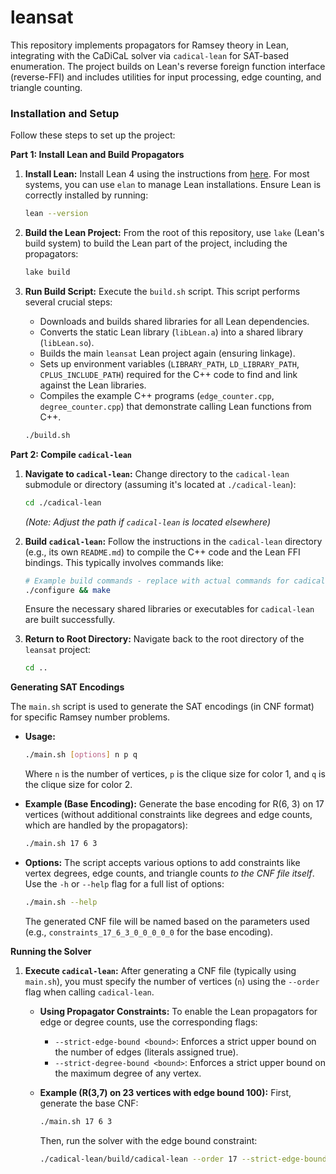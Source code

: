 # leansat

This repository implements propagators for Ramsey theory in Lean, integrating with the CaDiCaL solver via `cadical-lean` for SAT-based enumeration. The project builds on Lean's reverse foreign function interface (reverse-FFI) and includes utilities for input processing, edge counting, and triangle counting.

### Installation and Setup

Follow these steps to set up the project:

**Part 1: Install Lean and Build Propagators**

1.  **Install Lean:**
    Install Lean 4 using the instructions from [here](https://github.com/leanprover/lean4).
    For most systems, you can use `elan` to manage Lean installations.
    Ensure Lean is correctly installed by running:
    ```bash
    lean --version
    ```

2.  **Build the Lean Project:**
    From the root of this repository, use `lake` (Lean's build system) to build the Lean part of the project, including the propagators:
    ```bash
    lake build
    ```

3.  **Run Build Script:**
    Execute the `build.sh` script. This script performs several crucial steps:
    *   Downloads and builds shared libraries for all Lean dependencies.
    *   Converts the static Lean library (`libLean.a`) into a shared library (`libLean.so`).
    *   Builds the main `leansat` Lean project again (ensuring linkage).
    *   Sets up environment variables (`LIBRARY_PATH`, `LD_LIBRARY_PATH`, `CPLUS_INCLUDE_PATH`) required for the C++ code to find and link against the Lean libraries.
    *   Compiles the example C++ programs (`edge_counter.cpp`, `degree_counter.cpp`) that demonstrate calling Lean functions from C++.
    ```bash
    ./build.sh
    ```

**Part 2: Compile `cadical-lean`**

1.  **Navigate to `cadical-lean`:**
    Change directory to the `cadical-lean` submodule or directory (assuming it's located at `./cadical-lean`):
    ```bash
    cd ./cadical-lean
    ```
    *(Note: Adjust the path if `cadical-lean` is located elsewhere)*

2.  **Build `cadical-lean`:**
    Follow the instructions in the `cadical-lean` directory (e.g., its own `README.md`) to compile the C++ code and the Lean FFI bindings. This typically involves commands like:
    ```bash
    # Example build commands - replace with actual commands for cadical-lean
    ./configure && make
    ```
    Ensure the necessary shared libraries or executables for `cadical-lean` are built successfully.

3.  **Return to Root Directory:**
    Navigate back to the root directory of the `leansat` project:
    ```bash
    cd ..
    ```

**Generating SAT Encodings**

The `main.sh` script is used to generate the SAT encodings (in CNF format) for specific Ramsey number problems.

*   **Usage:**
    ```bash
    ./main.sh [options] n p q
    ```
    Where `n` is the number of vertices, `p` is the clique size for color 1, and `q` is the clique size for color 2.

*   **Example (Base Encoding):**
    Generate the base encoding for R(6, 3) on 17 vertices (without additional constraints like degrees and edge counts, which are handled by the propagators):
    ```bash
    ./main.sh 17 6 3
    ```

*   **Options:**
    The script accepts various options to add constraints like vertex degrees, edge counts, and triangle counts *to the CNF file itself*. Use the `-h` or `--help` flag for a full list of options:
    ```bash
    ./main.sh --help
    ```
    The generated CNF file will be named based on the parameters used (e.g., `constraints_17_6_3_0_0_0_0_0` for the base encoding).

**Running the Solver**

1.  **Execute `cadical-lean`:**
    After generating a CNF file (typically using `main.sh`), you must specify the number of vertices (`n`) using the `--order` flag when calling `cadical-lean`.

    *   **Using Propagator Constraints:**
        To enable the Lean propagators for edge or degree counts, use the corresponding flags:
        *   `--strict-edge-bound <bound>`: Enforces a strict upper bound on the number of edges (literals assigned true).
        *   `--strict-degree-bound <bound>`: Enforces a strict upper bound on the maximum degree of any vertex.

    *   **Example (R(3,7) on 23 vertices with edge bound 100):**
        First, generate the base CNF:
        ```bash
        ./main.sh 17 6 3
        ```
        Then, run the solver with the edge bound constraint:
        ```bash
        ./cadical-lean/build/cadical-lean --order 17 --strict-edge-bound 97 constraints_17_6_3_0_0_0_0_0
        ```